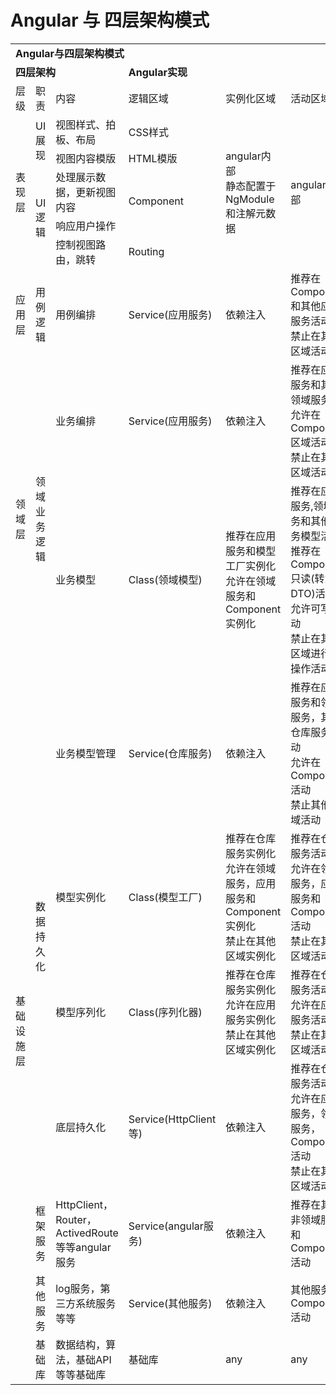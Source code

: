 # Angular 与 四层架构模式
<table>
  <tr>
    <td colspan="6">
    <strong>Angular与四层架构模式</strong>
    </td>
  </tr>
  <tr>  
    <td colspan="3"><strong>四层架构</strong></td>
    <td colspan="3"><strong>Angular实现</strong></td>
  </tr>
  <tr>  
    <td>层级</td>
    <td>职责</td>
    <td>内容</td>
    <td>逻辑区域</td>
    <td>实例化区域</td>
    <td>活动区域</td>
  </tr>
  <tr>
    <td rowspan="5">表现层</td>
    <td rowspan="2">UI展现</td>
    <td>视图样式、拍板、布局</td>
    <td>CSS样式</td>
    <td rowspan="5">angular内部<br/>静态配置于NgModule和注解元数据</td>
    <td rowspan="5">angular内部</td>
  </tr>
  <tr>
    <td>视图内容模版</td>
    <td>HTML模版</td>
  </tr>
  <tr>
    <td rowspan="3">UI逻辑</td>
    <td>处理展示数据，更新视图内容</td>
    <td rowspan="2">Component</td>
  </tr>
  <tr>
    <td>响应用户操作</td>
  </tr>
  <tr>
    <td>控制视图路由，跳转</td>
    <td>Routing</td>
  </tr>

  <tr>
    <td>应用层</td>
    <td>用例逻辑</td>
    <td>用例编排</td>
    <td>Service(应用服务)</td>
    <td>依赖注入</td>
    <td>
      推荐在Component和其他应用服务活动
      <br/>
      禁止在其他区域活动
    </td>
  </tr>

  <tr>
    <td rowspan="2">领域层</td>
    <td rowspan="2">领域业务逻辑</td>
    <td>业务编排</td>
    <td>Service(应用服务)</td>
    <td>依赖注入</td>
    <td>
      推荐在应用服务和其他领域服务
      <br/>
      允许在Component区域活动
      <br/>
      禁止在其他区域活动
      <br/>
    </td>
  </tr>
  <tr>
    <td>业务模型</td>
    <td>Class(领域模型)</td>
    <td>
      推荐在应用服务和模型工厂实例化
      <br/>
      允许在领域服务和Component实例化
    </td>
    <td>
      推荐在应用服务,领域服务和其他业务模型活动
      <br/>
      推荐在Component只读(转为DTO)活动，允许可写活动
      <br/>
      禁止在其他区域进行写操作活动
    </td>
  </tr>

  <tr>
    <td rowspan="7">基础设施层</td>
    <td rowspan="4">数据持久化</td>
    <td>业务模型管理</td>
    <td>Service(仓库服务)</td>
    <td>依赖注入</td>
    <td>
      推荐在应用服务和领域服务，其他仓库服务活动
      <br/>
      允许在Component活动
      <br/>
      禁止其他区域活动
    </td>
  </tr>
  <tr>
    <td>模型实例化</td>
    <td>Class(模型工厂)</td>
    <td>
      推荐在仓库服务实例化
      <br/>
      允许在领域服务，应用服务和Component实例化
      <br/>
      禁止在其他区域实例化
    </td>
    <td>
      推荐在仓库服务活动
      <br/>
      允许在领域服务，应用服务和Component活动
      <br/>
      禁止在其他区域活动
    </td>
  </tr>
  <tr>
    <td>模型序列化</td>
    <td>Class(序列化器)</td>
    <td>
      推荐在仓库服务实例化
      <br/>
      允许在应用服务实例化
      <br/>
      禁止在其他区域实例化
    </td>
    <td>
      推荐在仓库服务活动
      <br/>
      允许在应用服务活动
      <br/>
      禁止在其他区域活动
    </td>
  </tr>
  <tr>
    <td>底层持久化</td>
    <td>Service(HttpClient等)</td>
    <td>依赖注入</td>
    <td>
      推荐在仓库服务活动
      <br/>
      允许在应用服务，领域服务，Component活动
      <br/>
      禁止在其他区域活动
    </td>
  </tr>

  <tr>
    <td>框架服务</td>
    <td>HttpClient，Router，ActivedRoute等等angular服务</td>
    <td>Service(angular服务)</td>
    <td>依赖注入</td>
    <td>推荐在其他非领域服务和Component活动</td>
  </tr>
  <tr>
    <td>其他服务</td>
    <td>log服务，第三方系统服务等等</td>
    <td>Service(其他服务)</td>
    <td>依赖注入</td>
    <td>其他服务和Component活动</td>
  </tr>
  <tr>
    <td>基础库</td>
    <td>数据结构，算法，基础API等等基础库</td>
    <td>基础库</td>
    <td>any</td>
    <td>any</td>
  </tr>
</table>
